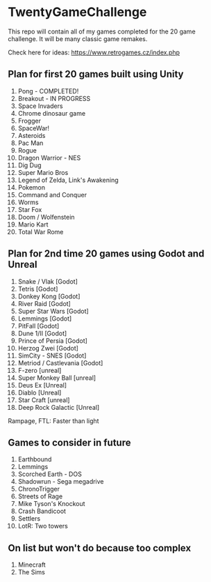 # TwentyGameChallenge

This repo will contain all of my games completed for the 20 game challenge. It will be many classic game remakes.

Check here for ideas: https://www.retrogames.cz/index.php

## Plan for first 20 games built using Unity

1. Pong - COMPLETED!
2. Breakout - IN PROGRESS
3. Space Invaders
4. Chrome dinosaur game
5. Frogger
6. SpaceWar!
7. Asteroids
8. Pac Man
9. Rogue
10. Dragon Warrior - NES
11. Dig Dug
12. Super Mario Bros
13. Legend of Zelda, Link's Awakening
14. Pokemon
15. Command and Conquer
16. Worms
17. Star Fox
18. Doom / Wolfenstein
19. Mario Kart
20. Total War Rome

## Plan for 2nd time 20 games using Godot and Unreal

1. Snake / Vlak [Godot]
2. Tetris [Godot]
3. Donkey Kong [Godot]
4. River Raid [Godot]
5. Super Star Wars [Godot]
6. Lemmings [Godot]
7. PitFall [Godot]
8. Dune 1/II [Godot]
9. Prince of Persia [Godot]
10. Herzog Zwei [Godot]
11. SimCity - SNES [Godot]
12. Metriod / Castlevania [Godot]
13. F-zero [unreal]
14. Super Monkey Ball [unreal]
15. Deus Ex [Unreal]
16. Diablo [Unreal]
17. Star Craft [unreal]
18. Deep Rock Galactic [Unreal]

Rampage, FTL: Faster than light

## Games to consider in future

1. Earthbound
2. Lemmings
3. Scorched Earth - DOS
4. Shadowrun - Sega megadrive
5. ChronoTrigger
6. Streets of Rage
7. Mike Tyson's Knockout
8. Crash Bandicoot
9. Settlers
10. LotR: Two towers

## On list but won't do because too complex

1. Minecraft
2. The Sims